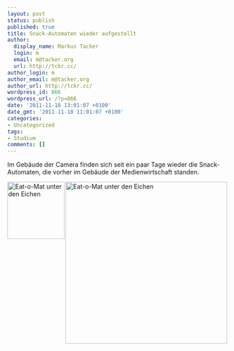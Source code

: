 ```yaml
---
layout: post
status: publish
published: true
title: Snack-Automaten wieder aufgestellt
author:
  display_name: Markus Tacker
  login: m
  email: m@tacker.org
  url: http://tckr.cc/
author_login: m
author_email: m@tacker.org
author_url: http://tckr.cc/
wordpress_id: 866
wordpress_url: /?p=866
date: '2011-11-18 13:01:07 +0100'
date_gmt: '2011-11-18 11:01:07 +0100'
categories:
- Uncategorized
tags:
- Studium
comments: []
---
```

<p>Im Gebäude der Camera finden sich seit ein paar Tage wieder die Snack-Automaten, die vorher im Gebäude der Medienwirtschaft standen.</p>
<p><a href="http://www.flickr.com/photos/tacker/6350495826/"><img src="http://farm7.static.flickr.com/6095/6350495826_e52fd47060_m.jpg" alt="Eat-o-Mat unter den Eichen" style="float: left; margin-right: 2px;" width="130" /></a> <a href="http://www.flickr.com/photos/tacker/6349750515/"><img src="http://farm7.static.flickr.com/6221/6349750515_cc83b6e731.jpg" alt="Eat-o-Mat unter den Eichen" width="368" style="float: left;" /></a></p>

